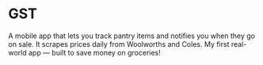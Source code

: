 # GST
A mobile app that lets you track pantry items and notifies you when they go on sale. It scrapes prices daily from Woolworths and Coles. My first real-world app — built to save money on groceries!
